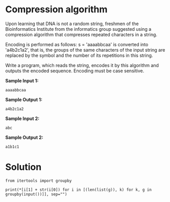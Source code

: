 # Сompression algorithm
Upon learning that DNA is not a random string, freshmen of the Bioinformatics Institute from the informatics group suggested using a compression algorithm that compresses repeated characters in a string.

Encoding is performed as follows:
s = 'aaaabbсaa' is converted into 'a4b2с1a2', that is, the groups of the same characters of the input string are replaced by the symbol and the number of its repetitions in this string.

Write a program, which reads the string, encodes it by this algorithm and outputs the encoded sequence. Encoding must be case sensitive.

**Sample Input 1:**
```
aaaabbcaa
```
**Sample Output 1:**
```
a4b2c1a2
```
**Sample Input 2:**
```
abc
```
**Sample Output 2:**
```
a1b1c1
```
# Solution
```
from itertools import groupby

print(*[i[1] + str(i[0]) for i in [(len(list(g)), k) for k, g in groupby(input())]], sep="")
```